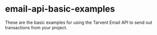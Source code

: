 # email-api-basic-examples
These are the basic examples for using the Tarvent Email API to send out transactions from your project.
